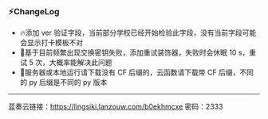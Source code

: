 ### ⚡ChangeLog

* 🔥添加 ver 验证字段，当前部分学校已经开始检验此字段，没有当前字段可能会显示打卡模板不对
* 🌟基于目前频繁出现交换密钥失败，添加重试装饰器，失败时会休眠 10 s，重试 5 次，大概率能解决此问题
* 👏服务器或本地运行请下载没有 CF 后缀的，云函数请下载带 CF 后缀，不同的 py 后缀是不同的 py 版本
------
蓝奏云链接：https://lingsiki.lanzouw.com/b0ekhmcxe  密码：2333